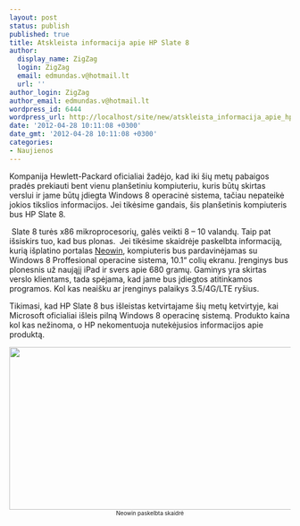 ```yaml
---
layout: post
status: publish
published: true
title: Atskleista informacija apie HP Slate 8
author:
  display_name: ZigZag
  login: ZigZag
  email: edmundas.v@hotmail.lt
  url: ''
author_login: ZigZag
author_email: edmundas.v@hotmail.lt
wordpress_id: 6444
wordpress_url: http://localhost/site/new/atskleista_informacija_apie_hp_slate_8/
date: '2012-04-28 10:11:08 +0300'
date_gmt: '2012-04-28 10:11:08 +0300'
categories:
- Naujienos
---
```

<p>
	Kompanija Hewlett-Packard oficialiai žadėjo, kad iki &scaron;ių metų pabaigos pradės prekiauti bent vienu plan&scaron;etiniu kompiuteriu, kuris būtų skirtas verslui ir jame būtų įdiegta Windows 8 operacinė sistema, tačiau nepateikė jokios tikslios informacijos. Jei tikėsime gandais, &scaron;is plan&scaron;etinis kompiuteris bus HP Slate 8.</p>
<p>
	&nbsp;Slate 8 turės x86 mikroprocesorių, galės veikti 8 &ndash; 10 valandų. Taip pat i&scaron;siskirs tuo, kad bus plonas. &nbsp;Jei tikėsime skaidrėje paskelbta informaciją, kurią i&scaron;platino portalas <a href="http://www.neowin.net/news/hp-is-working-on-x86-windows-8-tablet-rough-render-exposed">Neowin</a>, kompiuteris bus pardavinėjamas su Windows 8 Proffesional operacine sistema, 10.1&ldquo; colių ekranu. Įrenginys bus plonesnis už naująjį iPad ir svers apie 680 gramų. Gaminys yra skirtas verslo klientams, tada spėjama, kad jame bus įdiegtos atitinkamos programos. Kol kas neai&scaron;ku ar įrenginys palaikys 3.5/4G/LTE ry&scaron;ius.</p>
<p>
	Tikimasi, kad HP Slate 8 bus i&scaron;leistas ketvirtajame &scaron;ių metų ketvirtyje, kai Microsoft oficialiai i&scaron;leis pilną Windows 8 operacinę sistemą. Produkto kaina kol kas nežinoma, o HP nekomentuoja nutekėjusios informacijos apie produktą.</p>
<p style="text-align: center; ">
	<img alt="" src="http://technews.lt/userfiles/NeowinWindows8HPtabletx86.jpg" style="width: 520px; height: 291px; " /><span style="font-size:10px;">Neowin paskelbta skaidrė</span></p>
